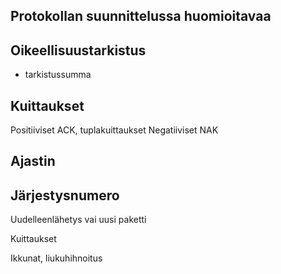 


## Protokollan suunnittelussa huomioitavaa



## Oikeellisuustarkistus

- tarkistussumma

## Kuittaukset

Positiiviset ACK, tuplakuittaukset
Negatiiviset NAK

## Ajastin

##  Järjestysnumero
Uudelleenlähetys vai uusi paketti

Kuittaukset

Ikkunat, liukuhihnoitus
